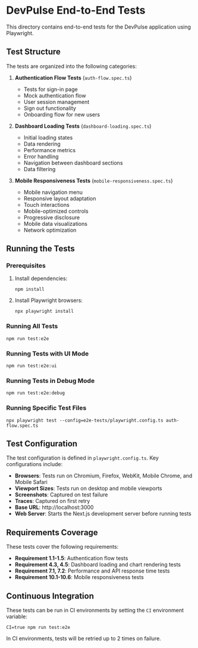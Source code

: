 # DevPulse End-to-End Tests

This directory contains end-to-end tests for the DevPulse application using Playwright.

## Test Structure

The tests are organized into the following categories:

1. **Authentication Flow Tests** (`auth-flow.spec.ts`)
   - Tests for sign-in page
   - Mock authentication flow
   - User session management
   - Sign out functionality
   - Onboarding flow for new users

2. **Dashboard Loading Tests** (`dashboard-loading.spec.ts`)
   - Initial loading states
   - Data rendering
   - Performance metrics
   - Error handling
   - Navigation between dashboard sections
   - Data filtering

3. **Mobile Responsiveness Tests** (`mobile-responsiveness.spec.ts`)
   - Mobile navigation menu
   - Responsive layout adaptation
   - Touch interactions
   - Mobile-optimized controls
   - Progressive disclosure
   - Mobile data visualizations
   - Network optimization

## Running the Tests

### Prerequisites

1. Install dependencies:
   ```
   npm install
   ```

2. Install Playwright browsers:
   ```
   npx playwright install
   ```

### Running All Tests

```
npm run test:e2e
```

### Running Tests with UI Mode

```
npm run test:e2e:ui
```

### Running Tests in Debug Mode

```
npm run test:e2e:debug
```

### Running Specific Test Files

```
npx playwright test --config=e2e-tests/playwright.config.ts auth-flow.spec.ts
```

## Test Configuration

The test configuration is defined in `playwright.config.ts`. Key configurations include:

- **Browsers**: Tests run on Chromium, Firefox, WebKit, Mobile Chrome, and Mobile Safari
- **Viewport Sizes**: Tests run on desktop and mobile viewports
- **Screenshots**: Captured on test failure
- **Traces**: Captured on first retry
- **Base URL**: http://localhost:3000
- **Web Server**: Starts the Next.js development server before running tests

## Requirements Coverage

These tests cover the following requirements:

- **Requirement 1.1-1.5**: Authentication flow tests
- **Requirement 4.3, 4.5**: Dashboard loading and chart rendering tests
- **Requirement 7.1, 7.2**: Performance and API response time tests
- **Requirement 10.1-10.6**: Mobile responsiveness tests

## Continuous Integration

These tests can be run in CI environments by setting the `CI` environment variable:

```
CI=true npm run test:e2e
```

In CI environments, tests will be retried up to 2 times on failure.